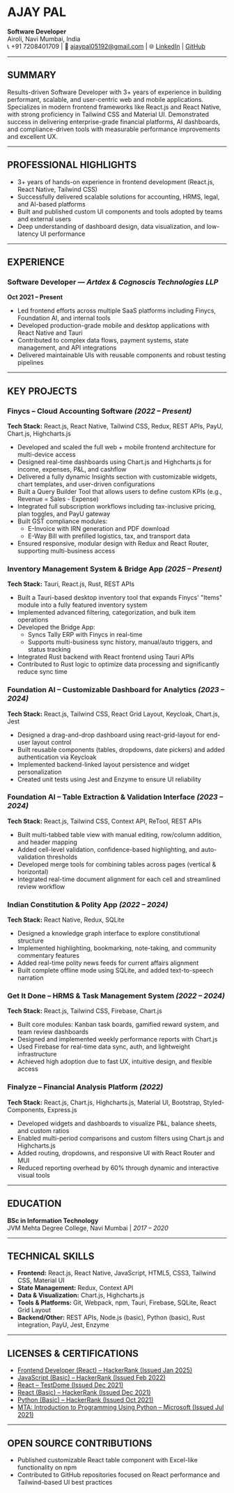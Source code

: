
# AJAY PAL
**Software Developer**  
Airoli, Navi Mumbai, India  
📞 +91 7208401709 | 📧 ajaypal05192@gmail.com | 🌐 [LinkedIn](https://www.linkedin.com/in/ajay-pal0) | [GitHub](https://github.com/ajay-pal0)

---

## SUMMARY
Results-driven Software Developer with 3+ years of experience in building performant, scalable, and user-centric web and mobile applications. Specializes in modern frontend frameworks like React.js and React Native, with strong proficiency in Tailwind CSS and Material UI. Demonstrated success in delivering enterprise-grade financial platforms, AI dashboards, and compliance-driven tools with measurable performance improvements and excellent UX.

---

## PROFESSIONAL HIGHLIGHTS
- 3+ years of hands-on experience in frontend development (React.js, React Native, Tailwind CSS)  
- Successfully delivered scalable solutions for accounting, HRMS, legal, and AI-based platforms  
- Built and published custom UI components and tools adopted by teams and external users  
- Deep understanding of dashboard design, data visualization, and low-latency UI performance  

---

## EXPERIENCE

### Software Developer — *Artdex & Cognoscis Technologies LLP*  
**Oct 2021 – Present**  
- Led frontend efforts across multiple SaaS platforms including Finycs, Foundation AI, and internal tools  
- Developed production-grade mobile and desktop applications with React Native and Tauri  
- Contributed to complex data flows, payment systems, state management, and API integrations  
- Delivered maintainable UIs with reusable components and robust testing pipelines  

---

## KEY PROJECTS

### Finycs – Cloud Accounting Software *(2022 – Present)*  
**Tech Stack:** React.js, React Native, Tailwind CSS, Redux, REST APIs, PayU, Chart.js, Highcharts.js  
- Developed and scaled the full web + mobile frontend architecture for multi-device access  
- Designed real-time dashboards using Chart.js and Highcharts.js for income, expenses, P&L, and cashflow  
- Delivered a fully dynamic Insights section with customizable widgets, chart templates, and user-driven configurations  
- Built a Query Builder Tool that allows users to define custom KPIs (e.g., Revenue = Sales - Expense)  
- Integrated full subscription workflows including tax-inclusive pricing, plan toggles, and PayU gateway  
- Built GST compliance modules:  
  - E-Invoice with IRN generation and PDF download  
  - E-Way Bill with prefilled logistics, tax, and transport data  
- Ensured responsive, modular design with Redux and React Router, supporting multi-business access  

### Inventory Management System & Bridge App *(2025 – Present)*  
**Tech Stack:** Tauri, React.js, Rust, REST APIs  
- Built a Tauri-based desktop inventory tool that expands Finycs' "Items" module into a fully featured inventory system  
- Implemented advanced filtering, categorization, and bulk item operations  
- Developed the Bridge App:  
  - Syncs Tally ERP with Finycs in real-time  
  - Supports multi-business sync history, manual/auto triggers, and status tracking  
- Integrated Rust backend with React frontend using Tauri APIs  
- Contributed to Rust logic to optimize data processing and significantly reduce sync time  

### Foundation AI – Customizable Dashboard for Analytics *(2023 – 2024)*  
**Tech Stack:** React.js, Tailwind CSS, React Grid Layout, Keycloak, Chart.js, Jest  
- Designed a drag-and-drop dashboard using react-grid-layout for end-user layout control  
- Built reusable components (tables, dropdowns, date pickers) and added authentication via Keycloak  
- Implemented backend-linked layout persistence and widget personalization  
- Created unit tests using Jest and Enzyme to ensure UI reliability  

### Foundation AI – Table Extraction & Validation Interface *(2023 – 2024)*  
**Tech Stack:** React.js, Tailwind CSS, Context API, ReTool, REST APIs  
- Built multi-tabbed table view with manual editing, row/column addition, and header mapping  
- Added cell-level validation, confidence-based highlighting, and auto-validation thresholds  
- Developed merge tools for combining tables across pages (vertical & horizontal)  
- Integrated real-time document alignment for each cell and streamlined review workflow  

### Indian Constitution & Polity App *(2022 – 2024)*  
**Tech Stack:** React Native, Redux, SQLite  
- Designed a knowledge graph interface to explore constitutional structure  
- Implemented highlighting, bookmarking, note-taking, and community commentary features  
- Added real-time polity news feeds for current affairs alignment  
- Built complete offline mode using SQLite, and added text-to-speech narration  

### Get It Done – HRMS & Task Management System *(2022 – 2024)*  
**Tech Stack:** React.js, Tailwind CSS, Firebase, Chart.js  
- Built core modules: Kanban task boards, gamified reward system, and team review dashboards  
- Designed and implemented weekly performance reports with Chart.js  
- Used Firebase for real-time data sync, auth, and lightweight infrastructure  
- Achieved high adoption due to fast UX, intuitive design, and flexible access  

### Finalyze – Financial Analysis Platform *(2022)*  
**Tech Stack:** React.js, Chart.js, Highcharts.js, Material UI, Bootstrap, Styled-Components, Express.js  
- Developed widgets and dashboards to visualize P&L, balance sheets, and custom ratios  
- Enabled multi-period comparisons and custom filters using Chart.js and Highcharts.js  
- Added routing, dropdowns, and responsive UI with React Router and MUI  
- Reduced reporting overhead by 60% through dynamic and interactive visual tools  

---

## EDUCATION
**BSc in Information Technology**  
JVM Mehta Degree College, Navi Mumbai | *2017 – 2020*

---

## TECHNICAL SKILLS
- **Frontend:** React.js, React Native, JavaScript, HTML5, CSS3, Tailwind CSS, Material UI  
- **State Management:** Redux, Context API  
- **Data & Visualization:** Chart.js, Highcharts.js  
- **Tools & Platforms:** Git, Webpack, npm, Tauri, Firebase, SQLite, React Grid Layout  
- **Backend/Other:** REST APIs, Node.js (basic), Python (basic), Rust integration, PayU, Jest, Enzyme  

---

## LICENSES & CERTIFICATIONS
- [Frontend Developer (React) – HackerRank (Issued Jan 2025)](https://www.hackerrank.com/certificates/905792bd2b2e)  
- [JavaScript (Basic) – HackerRank (Issued Feb 2022)](https://www.hackerrank.com/certificates/8aa508d12494)  
- [React – TestDome (Issued Dec 2021)](https://www.testdome.com/certificates/f01651536bc8434da28b10e8bba1d8e9)  
- [React (Basic) – HackerRank (Issued Dec 2021)](https://www.hackerrank.com/certificates/1a0e6ce2b9eb)  
- [Python (Basic) – HackerRank (Issued Oct 2021)](https://www.hackerrank.com/certificates/753c8912e702)  
- [MTA: Introduction to Programming Using Python – Microsoft (Issued Jul 2021)](https://www.credly.com/badges/3a44bd3a-e514-4672-83bb-f2f70c398678?source=linked_in_profile)  

---

## OPEN SOURCE CONTRIBUTIONS
- Published customizable React table component with Excel-like functionality on npm  
- Contributed to GitHub repositories focused on React performance and Tailwind-based UI best practices  
